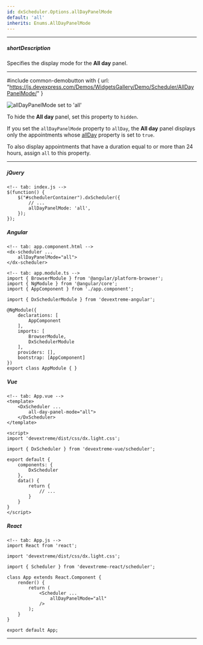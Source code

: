 ```yaml
---
id: dxScheduler.Options.allDayPanelMode
default: 'all'
inherits: Enums.AllDayPanelMode
---
```

---
##### shortDescription
Specifies the display mode for the **All day** panel.

---
#include common-demobutton with {
    url: "https://js.devexpress.com/Demos/WidgetsGallery/Demo/Scheduler/AllDayPanelMode/"
}

![allDayPanelMode set to 'all'](/images/Scheduler/scheduler-all-day-panel-mode.png)

To hide the **All day** panel, set this property to `hidden`. 

If you set the `allDayPanelMode` property to `allDay`, the **All day** panel displays only the appointments whose [allDay](/Documentation/ApiReference/UI_Components/dxScheduler/Interfaces/dxSchedulerAppointment/#allDay) property is set to `true`.

To also display appointments that have a duration equal to or more than 24 hours, assign `all` to this property.

---
##### jQuery

    <!-- tab: index.js -->
    $(function() {
        $("#schedulerContainer").dxScheduler({
            // ...
            allDayPanelMode: 'all',
        });
    });

##### Angular

    <!-- tab: app.component.html -->
    <dx-scheduler ... 
        allDayPanelMode="all">
    </dx-scheduler>

    <!-- tab: app.module.ts -->
    import { BrowserModule } from '@angular/platform-browser';
    import { NgModule } from '@angular/core';
    import { AppComponent } from './app.component';

    import { DxSchedulerModule } from 'devextreme-angular';

    @NgModule({
        declarations: [
            AppComponent
        ],
        imports: [
            BrowserModule,
            DxSchedulerModule
        ],
        providers: [],
        bootstrap: [AppComponent]
    })
    export class AppModule { }

##### Vue

    <!-- tab: App.vue -->
    <template>
        <DxScheduler ...
            all-day-panel-mode="all">
        </DxScheduler>
    </template>

    <script>
    import 'devextreme/dist/css/dx.light.css';

    import { DxScheduler } from 'devextreme-vue/scheduler';

    export default {
        components: {
            DxScheduler
        },
        data() {
            return {
                // ...
            }
        }
    }
    </script>

##### React

    <!-- tab: App.js -->
    import React from 'react';

    import 'devextreme/dist/css/dx.light.css';

    import { Scheduler } from 'devextreme-react/scheduler';

    class App extends React.Component {
        render() {
            return (
                <Scheduler ...
                    allDayPanelMode="all"
                />
            );
        }
    }

    export default App;

---